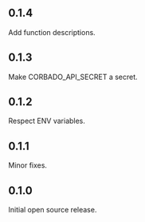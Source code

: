 ## 0.1.4
Add function descriptions.

## 0.1.3
Make CORBADO_API_SECRET a secret.

## 0.1.2
Respect ENV variables.

## 0.1.1
Minor fixes.

## 0.1.0
Initial open source release.

